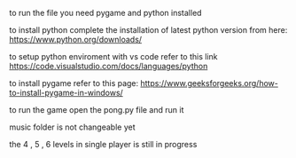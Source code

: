 to run the file you need pygame and python installed

to install python complete the installation of latest python version from here:
https://www.python.org/downloads/

to setup python enviroment with vs code refer to this link
https://code.visualstudio.com/docs/languages/python

to install pygame refer to this page:
https://www.geeksforgeeks.org/how-to-install-pygame-in-windows/

to run the game open the pong.py file and run it

music folder is not changeable yet

the 4 , 5 , 6 levels in single player is still in progress
